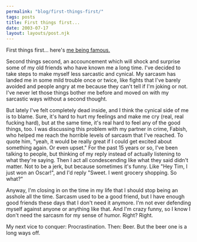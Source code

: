 ```yaml
---
permalink: "blog/first-things-first/"
tags: posts
title: First things first...
date: 2003-07-17
layout: layouts/post.njk
---
```


First things first... here's [me being famous.][1]

Second things second, an accouncement which will shock and surprise some of my old friends who have known me a long time. I've decided to take steps to make myself less sarcastic and cynical. My sarcasm has landed me in some mild trouble once or twice, like fights that I've barely avoided and people angry at me because they can't tell if I'm joking or not. I've never let those things bother me before and moved on with my sarcastic ways without a second thought. 

But lately I've felt completely dead inside, and I think the cynical side of me is to blame. Sure, it's hard to hurt my feelings and make me cry (real, real fucking hard), but at the same time, it's real hard to feel any of the good things, too. I was discussing this problem with my partner in crime, Fabish, who helped me reach the horrible levels of sarcasm that I've reached. To quote him, "yeah, it would be really great if I could get excited about something again. Or even upset." For the past 15 years or so, I've been talking to people, but thinking of my reply instead of actually listening to what they're saying. Then I act all condescending like what they said didn't matter. Not to be a jerk, but because sometimes it's funny. Like "Hey Tim, I just won an Oscar!", and I'd reply "Sweet. I went grocery shopping. So what?" 

Anyway, I'm closing in on the time in my life that I should stop being an asshole all the time. Sarcasm used to be a good friend, but I have enough good friends these days that I don't need it anymore. I'm not ever defending myself against anyone or anything like that. And I'm crazy funny, so I know I don't need the sarcasm for my sense of humor. Right? Right. 

My next vice to conquer: Procrastination. Then: Beer. But the beer one is a long ways off.

 [1]: http://www.junkmachine.com/press/pjs.htm
